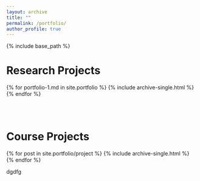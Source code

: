 ```yaml
---
layout: archive
title: ""
permalink: /portfolio/
author_profile: true
---
```


{% include base_path %}

**Research Projects**
======

{% for portfolio-1.md in site.portfolio %}
  {% include archive-single.html %}
{% endfor %}

<br>
<br>

**Course Projects**
======

{% for post in site.portfolio/project %}
  {% include archive-single.html %}
{% endfor %}

dgdfg
